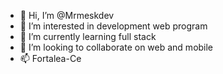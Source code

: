 - 👋 Hi, I’m @Mrmeskdev
- 👀 I’m interested in development web program
- 🌱 I’m currently learning full stack
- 💞️ I’m looking to collaborate on web and mobile
- 📫 Fortalea-Ce

<!---
Mrmeskdev/Mrmeskdev is a ✨ special ✨ repository because its `README.md` (this file) appears on your GitHub profile.
You can click the Preview link to take a look at your changes.
--->
